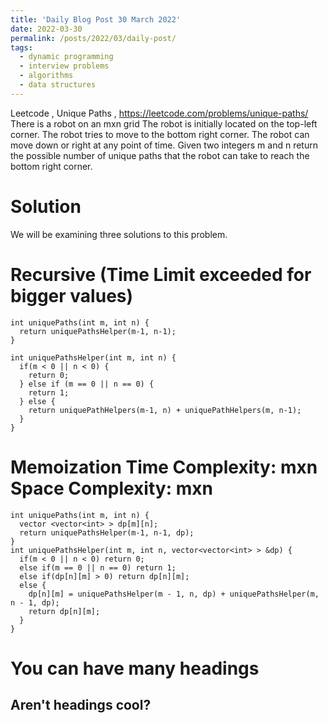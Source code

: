 ```yaml
---
title: 'Daily Blog Post 30 March 2022'
date: 2022-03-30
permalink: /posts/2022/03/daily-post/
tags:
  - dynamic programming
  - interview problems
  - algorithms
  - data structures
---
```


Leetcode , Unique Paths , https://leetcode.com/problems/unique-paths/
There is a robot on an mxn grid The robot is initially located on the top-left corner. 
The robot tries to move to the bottom right corner. The robot can move down or right 
at any point of time.
Given two integers m and n return the possible number of unique paths that the robot
can take to reach the bottom right corner.

Solution
======
We will be examining three solutions to this problem.

Recursive (Time Limit exceeded for bigger values)
======
```
int uniquePaths(int m, int n) {
  return uniquePathsHelper(m-1, n-1);
}

int uniquePathsHelper(int m, int n) {
  if(m < 0 || n < 0) {
    return 0;
  } else if (m == 0 || n == 0) {
    return 1;
  } else {
    return uniquePathHelpers(m-1, n) + uniquePathHelpers(m, n-1);
  }
}
```


Memoization Time Complexity: mxn Space Complexity: mxn
======
```
int uniquePaths(int m, int n) {
  vector <vector<int> > dp[m][n];
  return uniquePathsHelper(m-1, n-1, dp);
}
int uniquePathsHelper(int m, int n, vector<vector<int> > &dp) {
  if(m < 0 || n < 0) return 0;
  else if(m == 0 || n == 0) return 1;
  else if(dp[n][m] > 0) return dp[n][m];
  else {
    dp[n][m] = uniquePathsHelper(m - 1, n, dp) + uniquePathsHelper(m, n - 1, dp);
    return dp[n][m];
  }
}
```

You can have many headings
======

Aren't headings cool?
------
